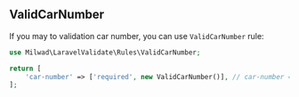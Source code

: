## ValidCarNumber

If you may to validation car number, you can use `ValidCarNumber` rule:

```php
use Milwad\LaravelValidate\Rules\ValidCarNumber;

return [
    'car-number' => ['required', new ValidCarNumber()], // car-number => KA01AB1234
];
```
